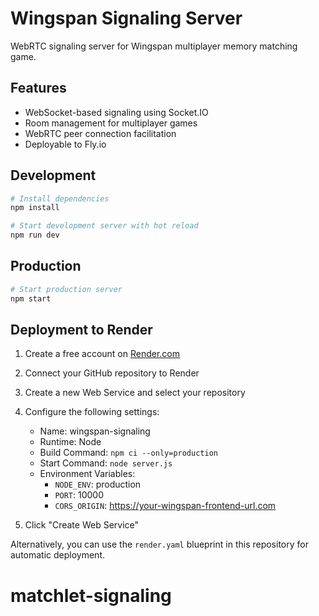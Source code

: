 # Wingspan Signaling Server

WebRTC signaling server for Wingspan multiplayer memory matching game.

## Features

- WebSocket-based signaling using Socket.IO
- Room management for multiplayer games
- WebRTC peer connection facilitation
- Deployable to Fly.io

## Development

```bash
# Install dependencies
npm install

# Start development server with hot reload
npm run dev
```

## Production

```bash
# Start production server
npm start
```

## Deployment to Render

1. Create a free account on [Render.com](https://render.com)

2. Connect your GitHub repository to Render

3. Create a new Web Service and select your repository

4. Configure the following settings:
   - Name: wingspan-signaling
   - Runtime: Node
   - Build Command: `npm ci --only=production`
   - Start Command: `node server.js`
   - Environment Variables:
     - `NODE_ENV`: production
     - `PORT`: 10000
     - `CORS_ORIGIN`: https://your-wingspan-frontend-url.com

5. Click "Create Web Service"

Alternatively, you can use the `render.yaml` blueprint in this repository for automatic deployment.
# matchlet-signaling
